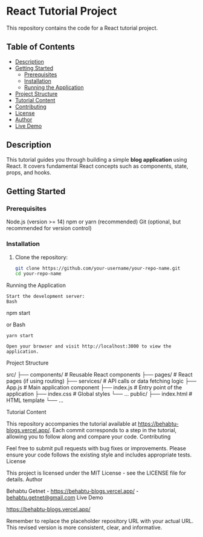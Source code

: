 # React Tutorial Project

This repository contains the code for a React tutorial project.

## Table of Contents

- [Description](#description)
- [Getting Started](#getting-started)
  - [Prerequisites](#prerequisites)
  - [Installation](#installation)
  - [Running the Application](#running-the-application)
- [Project Structure](#project-structure)
- [Tutorial Content](#tutorial-content)
- [Contributing](#contributing)
- [License](#license)
- [Author](#author)
- [Live Demo](#live-demo) 

## Description

This tutorial guides you through building a simple **blog application** using React. It covers fundamental React concepts such as components, state, props, and hooks.

## Getting Started

### Prerequisites
Node.js (version >= 14)
npm or yarn (recommended)
Git (optional, but recommended for version control)
### Installation

1. Clone the repository:
   ```bash
   git clone https://github.com/your-username/your-repo-name.git 
   cd your-repo-name
Running the Application

    Start the development server:
    Bash

npm start

or
Bash

    yarn start

    Open your browser and visit http://localhost:3000 to view the application.

Project Structure

src/
├── components/       # Reusable React components
├── pages/            # React pages (if using routing)
├── services/         # API calls or data fetching logic
├── App.js            # Main application component
├── index.js          # Entry point of the application
├── index.css         # Global styles
└── ...
public/
├── index.html        # HTML template
└── ...

Tutorial Content

This repository accompanies the tutorial available at https://behabtu-blogs.vercel.app/. Each commit corresponds to a step in the tutorial, allowing you to follow along and compare your code.
Contributing

Feel free to submit pull requests with bug fixes or improvements. Please ensure your code follows the existing style and includes appropriate tests.
License

This project is licensed under the MIT License - see the LICENSE file for details.
Author

Behabtu Getnet - https://behabtu-blogs.vercel.app/ - behabtu.getnet@gmail.com
Live Demo

https://behabtu-blogs.vercel.app/


Remember to replace the placeholder repository URL with your actual URL. This revised version is more consistent, clear, and informative.


   
